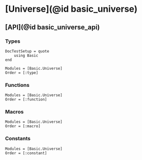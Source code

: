 # [Universe](@id basic_universe)

## [API](@id basic_universe_api)

### Types

```@meta
DocTestSetup = quote
    using Basic
end
```

```@autodocs
Modules = [Basic.Universe]
Order = [:type]
```

### Functions

```@autodocs
Modules = [Basic.Universe]
Order = [:function]
```

### Macros

```@autodocs
Modules = [Basic.Universe]
Order = [:macro]
```

### Constants

```@autodocs
Modules = [Basic.Universe]
Order = [:constant]
``` 